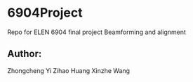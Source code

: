# 6904Project
Repo for ELEN 6904 final project
Beamforming and alignment

## Author:
Zhongcheng Yi
Zihao Huang
Xinzhe Wang
